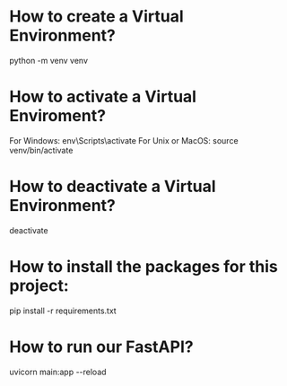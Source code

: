 # How to create a Virtual Environment?
python -m venv venv

# How to activate a Virtual Enviroment?
For Windows: env\Scripts\activate
For Unix or MacOS: source venv/bin/activate

# How to deactivate a Virtual Environment?
deactivate

# How to install the packages for this project:
pip install -r requirements.txt

# How to run our FastAPI?
uvicorn main:app --reload